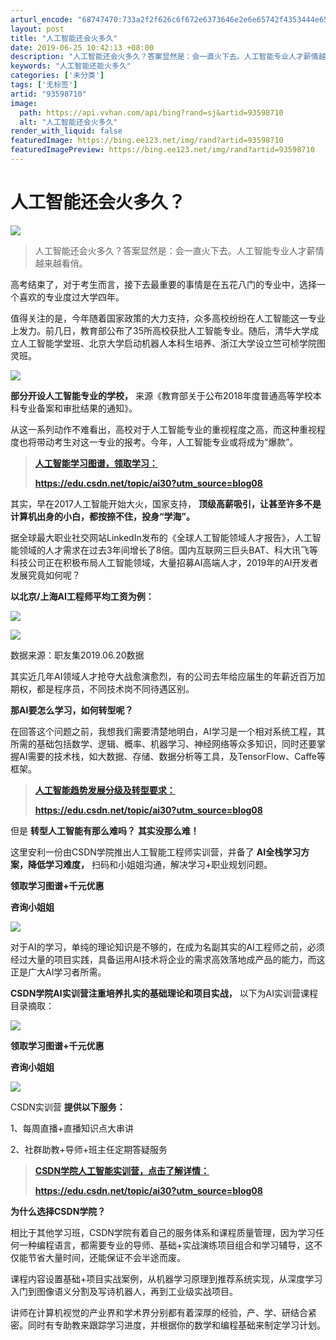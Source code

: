 ```yaml
---
arturl_encode: "68747470:733a2f2f626c6f672e6373646e2e6e65742f4353444e656475:2f61727469636c652f64657461696c732f3933353938373130"
layout: post
title: "人工智能还会火多久"
date: 2019-06-25 10:42:13 +08:00
description: "人工智能还会火多久？答案显然是：会一直火下去。人工智能专业人才薪情越来越看俏。高考结束了，对于考生而"
keywords: "人工智能还能火多久"
categories: ['未分类']
tags: ['无标签']
artid: "93598710"
image:
  path: https://api.vvhan.com/api/bing?rand=sj&artid=93598710
  alt: "人工智能还会火多久"
render_with_liquid: false
featuredImage: https://bing.ee123.net/img/rand?artid=93598710
featuredImagePreview: https://bing.ee123.net/img/rand?artid=93598710
---
```


# 人工智能还会火多久？

![](https://i-blog.csdnimg.cn/blog_migrate/cfd5dcb9bcc1873f86b1187e2a166cfe.png)

> 人工智能还会火多久？答案显然是：会一直火下去。人工智能专业人才薪情越来越看俏。

高考结束了，对于考生而言，接下去最重要的事情是在五花八门的专业中，选择一个喜欢的专业度过大学四年。

值得关注的是，今年随着国家政策的大力支持，众多高校纷纷在人工智能这一专业上发力。前几日，教育部公布了35所高校获批人工智能专业。随后，清华大学成立人工智能学堂班、北京大学启动机器人本科生培养、浙江大学设立竺可桢学院图灵班。

![](https://i-blog.csdnimg.cn/blog_migrate/4640395d85eb8d6eb0dd0f6e0498da1a.png)

**部分开设人工智能专业的学校，**
来源《教育部关于公布2018年度普通高等学校本科专业备案和审批结果的通知》。

从这一系列动作不难看出，高校对于人工智能专业的重视程度之高，而这种重视程度也将带动考生对这一专业的报考。今年，人工智能专业或将成为“爆款”。

> **[人工智能学习图谱，领取学习：](https://edu.csdn.net/topic/ai30?utm_source=blog08)**
>
> **<https://edu.csdn.net/topic/ai30?utm_source=blog08>**

其实，早在2017人工智能开始大火，国家支持，
**顶级高薪吸引，让甚至许多不是计算机出身的小白，都按捺不住，投身“学海”。**

据全球最大职业社交网站LinkedIn发布的《全球人工智能领域人才报告》，人工智能领域的人才需求在过去3年间增长了8倍。国内互联网三巨头BAT、科大讯飞等科技公司正在积极布局人工智能领域，大量招募AI高端人才，2019年的AI开发者发展究竟如何呢？

**以北京/上海AI工程师平均工资为例：**

![](https://i-blog.csdnimg.cn/blog_migrate/62add3c60db63e7f160ea6cad4805554.png)

![](https://i-blog.csdnimg.cn/blog_migrate/148424b261b4f01a2cca7a655ab3563d.png)

数据来源：职友集2019.06.20数据

其实近几年AI领域人才抢夺大战愈演愈烈，有的公司去年给应届生的年薪近百万加期权，都是程序员，不同技术岗不同待遇区别。

**那AI要怎么学习，如何转型呢？**

在回答这个问题之前，我想我们需要清楚地明白，AI学习是一个相对系统工程，其所需的基础包括数学、逻辑、概率、机器学习、神经网络等众多知识，同时还要掌握AI需要的技术栈，如大数据、存储、数据分析等工具，及TensorFlow、Caffe等框架。

> **[人工智能趋势发展分级及转型要求：](https://edu.csdn.net/topic/ai30?utm_source=blog08)**
>
> **<https://edu.csdn.net/topic/ai30?utm_source=blog08>**

但是
**转型人工智能有那么难吗？**
**其实没那么难！**

这里安利一份由CSDN学院推出人工智能工程师实训营，并备了
**AI全栈学习方案，降低学习难度，**
扫码和小姐姐沟通，解决学习+职业规划问题。

**领取学习图谱+千元优惠**

**咨询小姐姐**

![](https://i-blog.csdnimg.cn/blog_migrate/e01f680e04cdbaf95c6bbd9d06536404.jpeg)

对于AI的学习，单纯的理论知识是不够的，在成为名副其实的AI工程师之前，必须经过大量的项目实践，具备运用AI技术将企业的需求高效落地成产品的能力，而这正是广大AI学习者所需。

**CSDN学院AI实训营注重培养扎实的基础理论和项目实战，**
以下为AI实训营课程目录摘取：

![](https://i-blog.csdnimg.cn/blog_migrate/5d4d12fd1eac232815ef9082935b1011.png)

**领取学习图谱+千元优惠**

**咨询小姐姐**

![](https://i-blog.csdnimg.cn/blog_migrate/e01f680e04cdbaf95c6bbd9d06536404.jpeg)

CSDN实训营
**提供以下服务：**

1、每周直播+直播知识点大串讲

2、社群助教+导师+班主任定期答疑服务

> **[CSDN学院人工智能实训营，点击了解详情：](https://edu.csdn.net/topic/ai30?utm_source=blog08)**
>
> **<https://edu.csdn.net/topic/ai30?utm_source=blog08>**

**为什么选择CSDN学院？**

相比于其他学习班，CSDN学院有着自己的服务体系和课程质量管理，因为学习任何一种编程语言，都需要专业的导师、基础+实战演练项目组合和学习辅导，这不仅能节省大量时间，还能保证不会半途而废。

课程内容设置基础+项目实战案例，从机器学习原理到推荐系统实现，从深度学习入门到图像语义分割及写诗机器人，再到工业级实战项目。

讲师在计算机视觉的产业界和学术界分别都有着深厚的经验，产、学、研结合紧密。同时有专助教来跟踪学习进度，并根据你的数学和编程基础来制定学习计划。